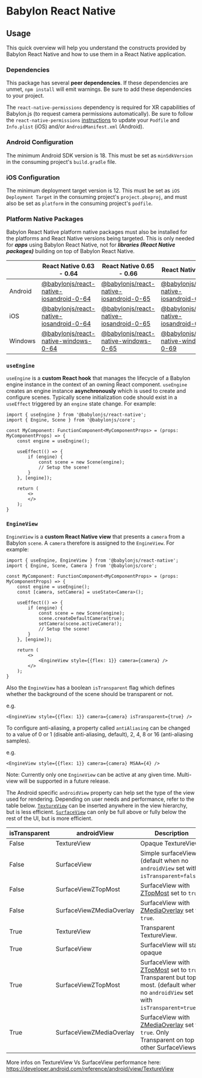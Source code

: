 # Babylon React Native

## Usage

This quick overview will help you understand the constructs provided by Babylon React Native and how to use them in a React Native application.

### Dependencies

This package has several **peer dependencies**. If these dependencies are unmet, `npm install` will emit warnings. Be sure to add these dependencies to your project.

The `react-native-permissions` dependency is required for XR capabilities of Babylon.js (to request camera permissions automatically). Be sure to follow the `react-native-permissions` [instructions](https://github.com/react-native-community/react-native-permissions#setup) to update your `Podfile` and `Info.plist` (iOS) and/or `AndroidManifest.xml` (Android).

### Android Configuration

The minimum Android SDK version is 18. This must be set as `minSdkVersion` in the consuming project's `build.gradle` file.

### iOS Configuration

The minimum deployment target version is 12. This must be set as `iOS Deployment Target` in the consuming project's `project.pbxproj`, and must also be set as `platform` in the consuming project's `podfile`.

### Platform Native Packages

Babylon React Native platform native packages must also be installed for the platforms and React Native versions being targeted. This is only needed for ***apps*** using Babylon React Native, not for ***libraries (React Native packages)*** building on top of Babylon React Native.

|         | React Native 0.63 - 0.64                                                                                         | React Native 0.65 - 0.66                                                                                         | React Native 0.69                                                                                                | React Native 0.70                                                                                                |
| ------- | ---------------------------------------------------------------------------------------------------------------- | ---------------------------------------------------------------------------------------------------------------- | ---------------------------------------------------------------------------------------------------------------- | ---------------------------------------------------------------------------------------------------------------- |
| Android | [@babylonjs/react-native-iosandroid-0-64](https://www.npmjs.com/package/@babylonjs/react-native-iosandroid-0-64) | [@babylonjs/react-native-iosandroid-0-65](https://www.npmjs.com/package/@babylonjs/react-native-iosandroid-0-65) | [@babylonjs/react-native-iosandroid-0-69](https://www.npmjs.com/package/@babylonjs/react-native-iosandroid-0-69) | [@babylonjs/react-native-iosandroid-0-70](https://www.npmjs.com/package/@babylonjs/react-native-iosandroid-0-70) |
| iOS     | [@babylonjs/react-native-iosandroid-0-64](https://www.npmjs.com/package/@babylonjs/react-native-iosandroid-0-64) | [@babylonjs/react-native-iosandroid-0-65](https://www.npmjs.com/package/@babylonjs/react-native-iosandroid-0-65) | [@babylonjs/react-native-iosandroid-0-69](https://www.npmjs.com/package/@babylonjs/react-native-iosandroid-0-69) | [@babylonjs/react-native-iosandroid-0-70](https://www.npmjs.com/package/@babylonjs/react-native-iosandroid-0-70) |
| Windows | [@babylonjs/react-native-windows-0-64](https://www.npmjs.com/package/@babylonjs/react-native-windows-0-64)       | [@babylonjs/react-native-windows-0-65](https://www.npmjs.com/package/@babylonjs/react-native-windows-0-65)       | [@babylonjs/react-native-windows-0-69](https://www.npmjs.com/package/@babylonjs/react-native-windows-0-69)       | [@babylonjs/react-native-windows-0-70](https://www.npmjs.com/package/@babylonjs/react-native-windows-0-70)       |

### `useEngine`

`useEngine` is a **custom React hook** that manages the lifecycle of a Babylon engine instance in the context of an owning React component. `useEngine` creates an engine instance **asynchronously** which is used to create and configure scenes. Typically scene initialization code should exist in a `useEffect` triggered by an `engine` state change. For example:

```tsx
import { useEngine } from '@babylonjs/react-native';
import { Engine, Scene } from '@babylonjs/core';

const MyComponent: FunctionComponent<MyComponentProps> = (props: MyComponentProps) => {
    const engine = useEngine();

    useEffect(() => {
        if (engine) {
            const scene = new Scene(engine);
            // Setup the scene!
        }
    }, [engine]);

    return (
        <>
        </>
    );
}
```

### `EngineView`

`EngineView` is a **custom React Native view** that presents a `camera` from a Babylon `scene`. A `camera` therefore is assigned to the `EngineView`. For example:

```tsx
import { useEngine, EngineView } from '@babylonjs/react-native';
import { Engine, Scene, Camera } from '@babylonjs/core';

const MyComponent: FunctionComponent<MyComponentProps> = (props: MyComponentProps) => {
    const engine = useEngine();
    const [camera, setCamera] = useState<Camera>();

    useEffect(() => {
        if (engine) {
            const scene = new Scene(engine);
            scene.createDefaultCamera(true);
            setCamera(scene.activeCamera!);
            // Setup the scene!
        }
    }, [engine]);

    return (
        <>
            <EngineView style={{flex: 1}} camera={camera} />
        </>
    );
}
```

Also the `EngineView` has a boolean `isTransparent` flag which defines whether the background of the scene should be transparent or not.

e.g.

```tsx
<EngineView style={{flex: 1}} camera={camera} isTransparent={true} />
```
To configure anti-aliasing, a property called `antiAliasing` can be changed to a value of 0 or 1 (disable anti-aliasing, default), 2, 4, 8 or 16 (anti-aliasing samples).

e.g.

```tsx
<EngineView style={{flex: 1}} camera={camera} MSAA={4} />
```

Note: Currently only one `EngineView` can be active at any given time. Multi-view will be supported in a future release.

The Android specific `androidView` property can help set the type of the view used for rendering. Depending on user needs and performance, refer to the table below. [`TextureView`](https://developer.android.com/reference/android/view/TextureView) can be inserted anywhere in the view hierarchy, but is less efficient. [`SurfaceView`](https://developer.android.com/reference/android/view/SurfaceView) can only be full above or fully below the rest of the UI, but is more efficient.

| isTransparent | androidView        | Description |
| ----------- | ------------------------ | ----------- |
| False       | TextureView              | Opaque TextureView.
| False       | SurfaceView              | Simple surfaceView (default when no `androidView` set with `isTransparent=false`).
| False       | SurfaceViewZTopMost      | SurfaceView with [ZTopMost](https://developer.android.com/reference/android/view/SurfaceView#setZOrderOnTop(boolean)) set to `true`.
| False       | SurfaceViewZMediaOverlay | SurfaceView with [ZMediaOverlay](https://developer.android.com/reference/android/view/SurfaceView#setZOrderMediaOverlay(boolean)) set to `true`.
| True        | TextureView              | Transparent TextureView.
| True        | SurfaceView              | SurfaceView will stay opaque
| True        | SurfaceViewZTopMost      | SurfaceView with [ZTopMost](https://developer.android.com/reference/android/view/SurfaceView#setZOrderOnTop(boolean)) set to `true`. Transparent but top most. (default when no `androidView` set with `isTransparent=true`)
| True        | SurfaceViewZMediaOverlay | SurfaceView with [ZMediaOverlay](https://developer.android.com/reference/android/view/SurfaceView#setZOrderMediaOverlay(boolean)) set to `true`. Only Transparent on top of other SurfaceViews.

More infos on TextureView Vs SurfaceView performance here:
https://developer.android.com/reference/android/view/TextureView
